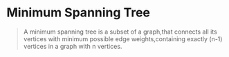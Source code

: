 # Minimum Spanning Tree

> A minimum spanning tree is a subset of a graph,that connects all its vertices with minimum possible edge weights,containing exactly (n-1) vertices in a graph with n vertices.

